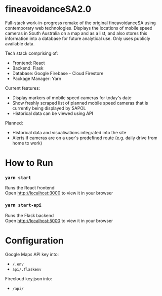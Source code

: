 # fineavoidanceSA2.0
Full-stack work-in-progress remake of the original fineavoidanceSA using contemporary web technologies. Displays the locations of mobile speed cameras in South Australia on a map and as a list, and also stores this information into a database for future analytical use. Only uses publicly available data. 

Tech stack comprising of:
- Frontend: React
- Backend: Flask
- Database: Google Firebase - Cloud Firestore
- Package Manager: Yarn

Current features:
- Display markers of mobile speed cameras for today's date
- Show freshly scraped list of planned mobile speed cameras that is currently being displayed by SAPOL
- Historical data can be viewed using API

Planned:
- Historical data and visualisations integrated into the site
- Alerts if cameras are on a user's predefined route (e.g. daily drive from home to work)

# How to Run

### `yarn start`
Runs the React frontend\
Open [http://localhost:3000](http://localhost:3000) to view it in your browser

### `yarn start-api`
Runs the Flask backend\
Open [http://localhost:5000](http://localhost:5000) to view it in your browser

# Configuration
Google Maps API key into:
- `/.env`
- `api/.flaskenv`

Firecloud key.json into:
- `/api/`
